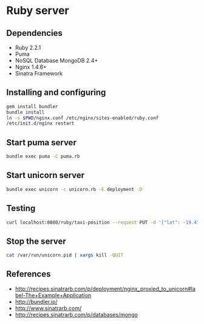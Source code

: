 # Ruby server

## Dependencies
* Ruby 2.2.1
* Puma
* NoSQL Database MongoDB 2.4+
* Nginx 1.4.6+
* Sinatra Framework

## Installing and configuring
```bash
gem install bundler
bundle install
ln -s $PWD/nginx.conf /etc/nginx/sites-enabled/ruby.conf
/etc/init.d/nginx restart
```

## Start puma server
```bash
bundle exec puma -C puma.rb
```

## Start unicorn server
```bash
bundle exec unicorn -c unicorn.rb -E deployment -D
```

## Testing
```bash
curl localhost:8080/ruby/taxi-position --request PUT -d '{"lat": -19.432608, "long": -99.133208}' -H 'Accept: application/json' -H 'Content-type: application/json'
```

## Stop the server
```bash
cat /var/run/unicorn.pid | xargs kill -QUIT
```

## References
* http://recipes.sinatrarb.com/p/deployment/nginx_proxied_to_unicorn#label-The+Example+Application
* http://bundler.io/
* http://www.sinatrarb.com/
* http://recipes.sinatrarb.com/p/databases/mongo
